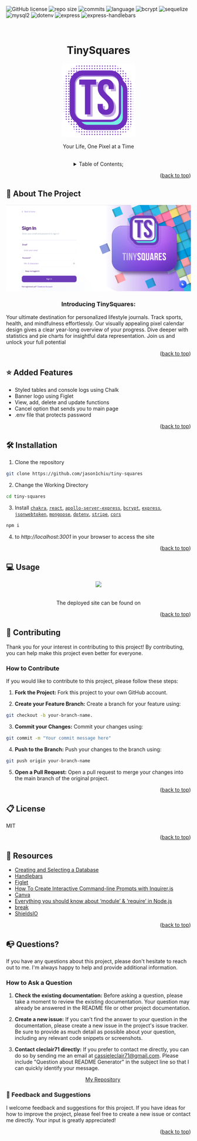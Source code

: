 ![GitHub license](https://img.shields.io/badge/license-MIT-pink.svg)
![repo size](https://img.shields.io/github/repo-size/cleclair71/TechTapas?color=yellow)
![commits](https://img.shields.io/github/commit-activity/m/cleclair71/TechTapas/main)
![language](https://img.shields.io/github/languages/top/cleclair71/TechTapas)
![bcrypt](https://img.shields.io/github/package-json/dependency-version/cleclair71/TechTapas/bcrypt)
![sequelize](https://img.shields.io/github/package-json/dependency-version/cleclair71/TechTapas/sequelize?color=lime)
![mysql2](https://img.shields.io/github/package-json/dependency-version/cleclair71/TechTapas/mysql2?color=orange)
![dotenv](https://img.shields.io/github/package-json/dependency-version/cleclair71/TechTapas/dotenv?color=blue)
![express](https://img.shields.io/github/package-json/dependency-version/cleclair71/TechTapas/express?color=lime)
![express-handlebars](https://img.shields.io/github/package-json/dependency-version/cleclair71/TechTapas/express-handlebars?color=orange)

<a name="readme-top"></a>
<br />

 <div align="center">
 <h1 align="center">TinySquares</h1>
    <!-- <a href="https://github.com/utgroup3/Nomad-Nebula"> -->
    <a href="https://github.com/jason1chiu/tiny-squares">
    <!--  <img src="./public/ts.png" alt="Logo" height="200"> -->
    <img src="./client/public/ts.png" alt="Logo" height="200">
   </a>
    <p align="center">
      Your Life, One Pixel at a Time
    </p>
  
<br />
<details><summary>Table of Contents;</summary>

- [About the Project](#description)

- [Added Features](#features)

- [Installation](#installation)

- [Usage](#usage)

- [Contributing](#contributing)

- [Resources](#resources)

- [license](#license)

- [Questions](#questions)

</details>
</div>

<p align="right">(<a href="#readme-top">back to top</a>)</p>

<a name="description"></a>

## :rocket: About The Project

<p align="center">
  <!-- <img src="assets\Capture.JPG"/> -->
  <img src='./client/public/TS-home.png' alt='home'>
</p>

<h3 align="center"> Introducing TinySquares: </h3>

Your ultimate destination for personalized lifestyle journals. Track sports, health, and mindfulness effortlessly. Our visually appealing pixel calendar design gives a clear year-long overview of your progress. Dive deeper with statistics and pie charts for insightful data representation. Join us and unlock your full potential 

<p align="right">(<a href="#readme-top">back to top</a>)</p>

<a name="features"></a>

## :star: Added Features

- Styled tables and console logs using Chalk
- Banner logo using Figlet
- View, add, delete and update functions
- Cancel option that sends you to main page
- .env file that protects password

<p align="right">(<a href="#readme-top">back to top</a>)</p>

<a name="installation"></a>

## :hammer_and_wrench: Installation

1. Clone the repository

```bash
git clone https://github.com/jason1chiu/tiny-squares
```

2. Change the Working Directory

```bash
cd tiny-squares
```

<!-- 3. Install [`sequelize`](https://www.npmjs.com/package/inquirer), [`figlet`](https://www.npmjs.com/search?q=figlet), [`dotenv`](https://www.npmjs.com/package/dotenv), [`mysql2`](https://www.npmjs.com/package/mysql2), [`handlebars`](https://www.npmjs.com/package/handlebars) and [`express`](https://www.npmjs.com/package/console.table) [`chakra`](https://chakra-ui.com/)
 -->
3. Install [`chakra`](https://www.npmjs.com/package/@chakra-ui/react), [`react`](https://www.npmjs.com/package/react), [`apollo-server-express`](https://www.apollographql.com/docs/apollo-server/previous-versions/), [`bcrypt`](https://www.npmjs.com/package/bcrypt), [`express`](https://www.npmjs.com/package/console.table), [`jsonwebtoken`](https://www.npmjs.com/package/jsonwebtoken), [`mongoose`](https://www.npmjs.com/package/mongoose), [`dotenv`](https://www.npmjs.com/package/dotenv), [`stripe`](https://www.npmjs.com/package/stripe), [`cors`](https://www.npmjs.com/package/cors)


```bash
npm i
```

<!-- 4. Create a .env file in the root directory and add your MySQL username, password, and database name in the following format:

```bash
DB_NAME='your_database_name'
DB_USER='your_mysql_username'
DB_PW='your_mysql_password'
```

5. Create the tables in the database and seed them with test data

```bash
\Nomad-Nebula> npm run seed
```

6. Start the server

```bash
\Nomad-Nebula> npm start
``` -->

4.  to _http://localhost:3001_ in your browser to access the site

<p align="right">(<a href="#readme-top">back to top</a>)</p>

<a name="usage"></a>

## :computer: Usage

<div align="center">
     <img src="assets\app.gif">
   </div>
   <br />
   <p align="center"> The deployed site can be found on
   <!-- <a href="https://drive.google.com/file/d/1oZJElx4QXzcGZlfQwMoUEVd9D6Ld_YKO/view?usp=sharing">Heroku</a> -->
   </p>

<p align="right">(<a href="#readme-top">back to top</a>)</p>


<a name="contributing"></a>

## :handshake: Contributing

Thank you for your interest in contributing to this project! By contributing, you can help make this project even better for everyone.

### How to Contribute

If you would like to contribute to this project, please follow these steps:

1. **Fork the Project:** Fork this project to your own GitHub account.

2. **Create your Feature Branch:** Create a branch for your feature using:

```bash
git checkout -b your-branch-name.
```

3. **Commit your Changes:** Commit your changes using:

```bash
git commit -m "Your commit message here"
```

4. **Push to the Branch:** Push your changes to the branch using:

```bash
git push origin your-branch-name
```

5. **Open a Pull Request:** Open a pull request to merge your changes into the main branch of the original project.

<p align="right">(<a href="#readme-top">back to top</a>)</p>

<a name="license"></a>

## :clipboard: License

MIT

<p align="right">(<a href="#readme-top">back to top</a>)</p>

<a name="resources"></a>

## :mag_right: Resources

- [Creating and Selecting a Database](https://dev.mysql.com/doc/refman/8.0/en/creating-database.html)
- [Handlebars](https://www.npmjs.com/package/handlebars)
- [Figlet](https://www.npmjs.com/package/figlet)
- [How To Create Interactive Command-line Prompts with Inquirer.js](https://www.digitalocean.com/community/tutorials/nodejs-interactive-command-line-prompts)
- [Canva](https://www.canva.com/)
- [Everything you should know about ‘module’ & ‘require’ in Node.js](https://www.freecodecamp.org/news/require-module-in-node-js-everything-about-module-require-ccccd3ad383/)
- [break](https://developer.mozilla.org/en-US/docs/Web/JavaScript/Reference/Statements/break)
- [ShieldsIO](https://shields.io/category/funding)

<p align="right">(<a href="#readme-top">back to top</a>)</p>

<a name="questions"></a>

## :mailbox_with_no_mail: Questions?

If you have any questions about this project, please don't hesitate to reach out to me. I'm always happy to help and provide additional information.

### How to Ask a Question

1. **Check the existing documentation:** Before asking a question, please take a moment to review the existing documentation. Your question may already be answered in the README file or other project documentation.

2. **Create a new issue:** If you can't find the answer to your question in the documentation, please create a new issue in the project's issue tracker. Be sure to provide as much detail as possible about your question, including any relevant code snippets or screenshots.

3. **Contact cleclair71 directly:** If you prefer to contact me directly, you can do so by sending me an email at cassieleclair71@gmail.com. Please include "Question about README Generator" in the subject line so that I can quickly identify your message.

   <p align="center"> 
   <a href="https://github.com/cleclair71/hr-hub">My Repository</a>
   </p>

### :pray: Feedback and Suggestions

I welcome feedback and suggestions for this project. If you have ideas for how to improve the project, please feel free to create a new issue or contact me directly. Your input is greatly appreciated!

  <p align="right">(<a href="#readme-top">back to top</a>)</p>
